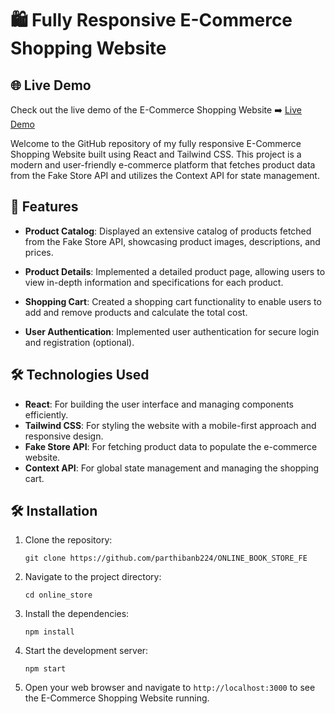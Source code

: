 # 🛍️ Fully Responsive E-Commerce Shopping Website


## 🌐 Live Demo

Check out the live demo of the E-Commerce Shopping Website ➡️ [Live Demo](https://online-books-stores.netlify.app/)


Welcome to the GitHub repository of my fully responsive E-Commerce Shopping Website built using React and Tailwind CSS. This project is a modern and user-friendly e-commerce platform that fetches product data from the Fake Store API and utilizes the Context API for state management.

## 🚀 Features

- **Product Catalog**: Displayed an extensive catalog of products fetched from the Fake Store API, showcasing product images, descriptions, and prices.

- **Product Details**: Implemented a detailed product page, allowing users to view in-depth information and specifications for each product.

- **Shopping Cart**: Created a shopping cart functionality to enable users to add and remove products and calculate the total cost.

- **User Authentication**: Implemented user authentication for secure login and registration (optional).

## 🛠️ Technologies Used

- **React**: For building the user interface and managing components efficiently.
- **Tailwind CSS**: For styling the website with a mobile-first approach and responsive design.
- **Fake Store API**: For fetching product data to populate the e-commerce website.
- **Context API**: For global state management and managing the shopping cart.


## 🛠️ Installation

1. Clone the repository:
   ```
   git clone https://github.com/parthibanb224/ONLINE_BOOK_STORE_FE
   ```

2. Navigate to the project directory:
   ```
   cd online_store
   ```

3. Install the dependencies:
   ```
   npm install
   ```

4. Start the development server:
   ```
   npm start
   ```

5. Open your web browser and navigate to `http://localhost:3000` to see the E-Commerce Shopping Website running.


